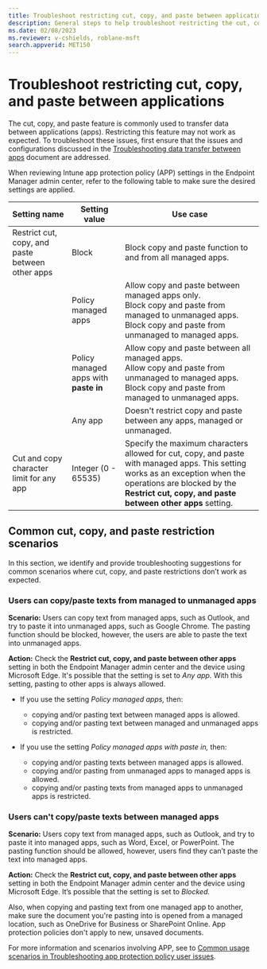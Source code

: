 ```yaml
---
title: Troubleshoot restricting cut, copy, and paste between applications
description: General steps to help troubleshoot restricting the cut, copy, and paste feature between applications.
ms.date: 02/08/2023
ms.reviewer: v-cshields, roblane-msft
search.appverid: MET150
---
```

# Troubleshoot restricting cut, copy, and paste between applications

The cut, copy, and paste feature is commonly used to transfer data between applications (apps). Restricting this feature may not work as expected. To troubleshoot these issues, first ensure that the issues and configurations discussed in the [Troubleshooting data transfer between apps](/troubleshoot-data-transfer.md) document are addressed.

When reviewing Intune app protection policy (APP) settings in the Endpoint Manager admin center, refer to the following table to make sure the desired settings are applied.

|Setting name   |Setting value   |Use case   |
|------------|------|-----------------|
|Restrict cut, copy, and paste between other apps|Block|Block copy and paste function to and from all managed apps.|
||Policy managed apps|Allow copy and paste between managed apps only. </br> Block copy and paste from managed to unmanaged apps. </br> Block copy and paste from unmanaged to managed apps.|
||Policy managed apps with **paste in**|Allow copy and paste between all managed apps. </br> Allow copy and paste from unmanaged to managed apps. </br> Block copy and paste from managed to unmanaged apps.|
||Any app|Doesn't restrict copy and paste between any apps, managed or unmanaged.|
|Cut and copy character limit for any app|Integer (0 - 65535)|Specify the maximum characters allowed for cut, copy, and paste with managed apps. This setting works as an exception when the operations are blocked by the **Restrict cut, copy, and paste between other apps** setting.|

## Common cut, copy, and paste restriction scenarios

In this section, we identify and provide troubleshooting suggestions for common scenarios where cut, copy, and paste restrictions don’t work as expected.

### Users can copy/paste texts from managed to unmanaged apps

**Scenario:** Users can copy text from managed apps, such as Outlook, and try to paste it into unmanaged apps, such as Google Chrome. The pasting function should be blocked, however, the users are able to paste the text into unmanaged apps.

**Action:** Check the **Restrict cut, copy, and paste between other apps** setting in both the Endpoint Manager admin center and the device using Microsoft Edge. It's possible that the setting is set to *Any app.* With this setting, pasting to other apps is always allowed.

- If you use the setting *Policy managed apps,* then:
  - copying and/or pasting text between managed apps is allowed.
  - copying and/or pasting text between managed and unmanaged apps is restricted.

- If you use the setting *Policy managed apps with paste in,* then:
  - copying and/or pasting texts between managed apps is allowed.
  - copying and/or pasting from unmanaged apps to managed apps is allowed.
  - copying and/or pasting texts from managed apps to unmanaged apps is restricted.

### Users can't copy/paste texts between managed apps

**Scenario:** Users copy text from managed apps, such as Outlook, and try to paste it into managed apps, such as Word, Excel, or PowerPoint. The pasting function should be allowed, however, users find they can’t paste the text into managed apps.

**Action:** Check the **Restrict cut, copy, and paste between other apps** setting in both the Endpoint Manager admin center and the device using Microsoft Edge. It’s possible that the setting is set to *Blocked.*

Also, when copying and pasting text from one managed app to another, make sure the document you're pasting into is opened from a managed location, such as OneDrive for Business or SharePoint Online. App protection policies don't apply to new, unsaved documents.

For more information and scenarios involving APP, see to [Common usage scenarios in Troubleshooting app protection policy user issues](/mem/intune/app-protection-policies/troubleshoot-mam#common-usage-scenarios).
